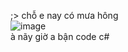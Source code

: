 ;> chỗ e nay có mưa hông<br>
![image](https://github.com/user-attachments/assets/2247e2a2-acde-4d35-9262-9ffff019625a)<br>
à nãy giờ a bận code c#

